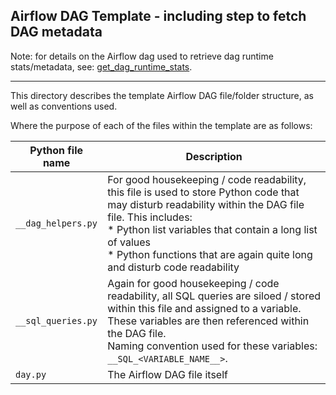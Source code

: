 ## Airflow DAG Template - including step to fetch DAG metadata

Note: for details on the Airflow dag used to retrieve dag runtime stats/metadata, see: [get_dag_runtime_stats](https://github.com/paulf-999/airflow_templates/tree/main/dags/get_dag_runtime_stats).

---

This directory describes the template Airflow DAG file/folder structure, as well as conventions used.

Where the purpose of each of the files within the template are as follows:

| Python file name | Description |
| ---------------- | ----------- |
| `__dag_helpers.py` | For good housekeeping / code readability, this file is used to store Python code that may disturb readability within the DAG file file. This includes:<br/>* Python list variables that contain a long list of values<br/>* Python functions that are again quite long and disturb code readability|
| `__sql_queries.py` | Again for good housekeeping / code readability, all SQL queries are siloed / stored within this file and assigned to a variable.<br/>These variables are then referenced within the DAG file.<br/>Naming convention used for these variables: `__SQL_<VARIABLE_NAME__>`. |
| `day.py` | The Airflow DAG file itself |
